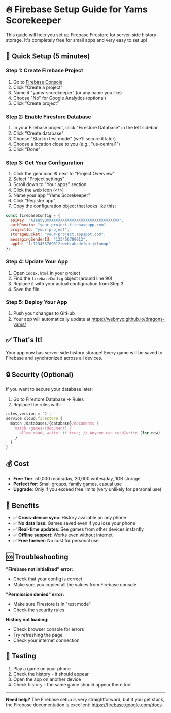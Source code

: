 # 🔥 Firebase Setup Guide for Yams Scorekeeper

This guide will help you set up Firebase Firestore for server-side history storage. It's completely free for small apps and very easy to set up!

## 🚀 Quick Setup (5 minutes)

### Step 1: Create Firebase Project
1. Go to [Firebase Console](https://console.firebase.google.com/)
2. Click "Create a project"
3. Name it "yams-scorekeeper" (or any name you like)
4. Choose "No" for Google Analytics (optional)
5. Click "Create project"

### Step 2: Enable Firestore Database
1. In your Firebase project, click "Firestore Database" in the left sidebar
2. Click "Create database"
3. Choose "Start in test mode" (we'll secure it later)
4. Choose a location close to you (e.g., "us-central1")
5. Click "Done"

### Step 3: Get Your Configuration
1. Click the gear icon ⚙️ next to "Project Overview"
2. Select "Project settings"
3. Scroll down to "Your apps" section
4. Click the web icon (</>)
5. Name your app "Yams Scorekeeper"
6. Click "Register app"
7. Copy the configuration object that looks like this:

```javascript
const firebaseConfig = {
  apiKey: "AIzaSyBXXXXXXXXXXXXXXXXXXXXXXXXXXXXXXXX",
  authDomain: "your-project.firebaseapp.com",
  projectId: "your-project",
  storageBucket: "your-project.appspot.com",
  messagingSenderId: "123456789012",
  appId: "1:123456789012:web:abcdefghijklmnop"
};
```

### Step 4: Update Your App
1. Open `index.html` in your project
2. Find the `firebaseConfig` object (around line 90)
3. Replace it with your actual configuration from Step 3
4. Save the file

### Step 5: Deploy Your App
1. Push your changes to GitHub
2. Your app will automatically update at https://webmyc.github.io/dragons-yams/

## ✅ That's It!

Your app now has server-side history storage! Every game will be saved to Firebase and synchronized across all devices.

## 🔒 Security (Optional)

If you want to secure your database later:
1. Go to Firestore Database → Rules
2. Replace the rules with:

```javascript
rules_version = '2';
service cloud.firestore {
  match /databases/{database}/documents {
    match /games/{document} {
      allow read, write: if true; // Anyone can read/write (for now)
    }
  }
}
```

## 💰 Cost

- **Free Tier**: 50,000 reads/day, 20,000 writes/day, 1GB storage
- **Perfect for**: Small groups, family games, casual use
- **Upgrade**: Only if you exceed free limits (very unlikely for personal use)

## 🎯 Benefits

- ✅ **Cross-device sync**: History available on any phone
- ✅ **No data loss**: Games saved even if you lose your phone
- ✅ **Real-time updates**: See games from other devices instantly
- ✅ **Offline support**: Works even without internet
- ✅ **Free forever**: No cost for personal use

## 🆘 Troubleshooting

**"Firebase not initialized" error:**
- Check that your config is correct
- Make sure you copied all the values from Firebase console

**"Permission denied" error:**
- Make sure Firestore is in "test mode"
- Check the security rules

**History not loading:**
- Check browser console for errors
- Try refreshing the page
- Check your internet connection

## 📱 Testing

1. Play a game on your phone
2. Check the history - it should appear
3. Open the app on another device
4. Check history - the same game should appear there too!

---

**Need help?** The Firebase setup is very straightforward, but if you get stuck, the Firebase documentation is excellent: https://firebase.google.com/docs

